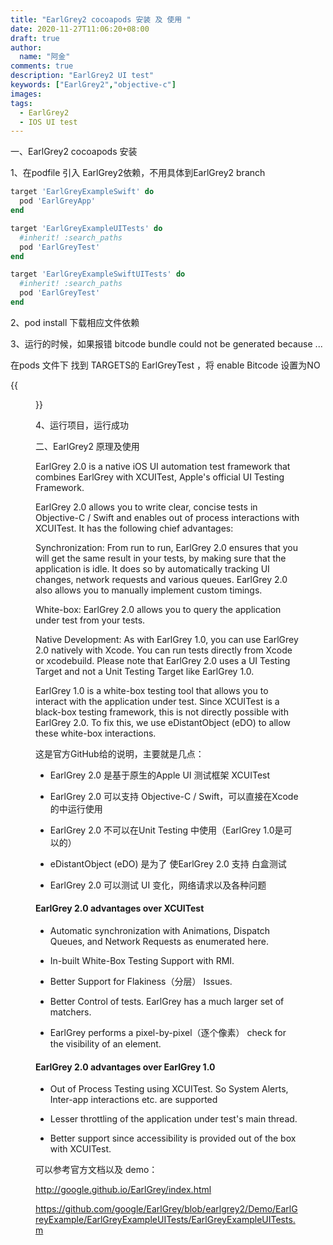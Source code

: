 ```yaml
---
title: "EarlGrey2 cocoapods 安装 及 使用 "
date: 2020-11-27T11:06:20+08:00
draft: true
author:
  name: "阿金"
comments: true
description: "EarlGrey2 UI test"
keywords: ["EarlGrey2","objective-c"]
images:
tags:
  - EarlGrey2
  - IOS UI test
---
```


一、EarlGrey2 cocoapods 安装

1、在podfile 引入 EarlGrey2依赖，不用具体到EarlGrey2 branch

``` ruby
target 'EarlGreyExampleSwift' do
  pod 'EarlGreyApp'
end

target 'EarlGreyExampleUITests' do
  #inherit! :search_paths
  pod 'EarlGreyTest'
end

target 'EarlGreyExampleSwiftUITests' do
  #inherit! :search_paths
  pod 'EarlGreyTest'
end

```

2、pod install 下载相应文件依赖

3、运行的时候，如果报错  bitcode bundle could not be generated because ...

在pods 文件下 找到 TARGETS的 EarlGreyTest ，将 enable Bitcode 设置为NO

{{<figure src="/images/EarlGrey2.png" alt="EarlGrey2">}}

4、运行项目，运行成功

二、EarlGrey2 原理及使用


EarlGrey 2.0 is a native iOS UI automation test framework that combines EarlGrey with XCUITest, Apple's official UI Testing Framework.

EarlGrey 2.0 allows you to write clear, concise tests in Objective-C / Swift and enables out of process interactions with XCUITest. It has the following chief advantages:

Synchronization: From run to run, EarlGrey 2.0 ensures that you will get the same result in your tests, by making sure that the application is idle. It does so by automatically tracking UI changes, network requests and various queues. EarlGrey 2.0 also allows you to manually implement custom timings.

White-box: EarlGrey 2.0 allows you to query the application under test from your tests.

Native Development: As with EarlGrey 1.0, you can use EarlGrey 2.0 natively with Xcode. You can run tests directly from Xcode or xcodebuild. Please note that EarlGrey 2.0 uses a UI Testing Target and not a Unit Testing Target like EarlGrey 1.0.

EarlGrey 1.0 is a white-box testing tool that allows you to interact with the application under test. Since XCUITest is a black-box testing framework, this is not directly possible with EarlGrey 2.0. To fix this, we use eDistantObject (eDO) to allow these white-box interactions.

这是官方GitHub给的说明，主要就是几点：

- EarlGrey 2.0 是基于原生的Apple UI 测试框架 XCUITest

- EarlGrey 2.0 可以支持 Objective-C / Swift，可以直接在Xcode的中运行使用

- EarlGrey 2.0 不可以在Unit Testing 中使用（EarlGrey 1.0是可以的）

- eDistantObject (eDO) 是为了 使EarlGrey 2.0 支持 白盒测试

- EarlGrey 2.0 可以测试 UI 变化，网络请求以及各种问题


#### EarlGrey 2.0 advantages over XCUITest
- Automatic synchronization with Animations, Dispatch Queues, and Network Requests as enumerated here.

- In-built White-Box Testing Support with RMI.

- Better Support for Flakiness（分层） Issues.

- Better Control of tests. EarlGrey has a much larger set of matchers.

- EarlGrey performs a pixel-by-pixel（逐个像素） check for the visibility of an element.

#### EarlGrey 2.0 advantages over EarlGrey 1.0
- Out of Process Testing using XCUITest. So System Alerts, Inter-app interactions etc. are supported

- Lesser throttling of the application under test's main thread.

- Better support since accessibility is provided out of the box with XCUITest.


可以参考官方文档以及 demo：

http://google.github.io/EarlGrey/index.html

https://github.com/google/EarlGrey/blob/earlgrey2/Demo/EarlGreyExample/EarlGreyExampleUITests/EarlGreyExampleUITests.m

